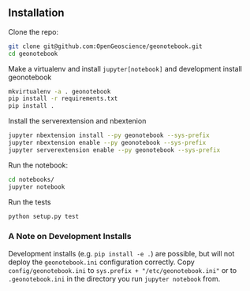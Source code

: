 ## Installation
Clone the repo:
```bash
git clone git@github.com:OpenGeoscience/geonotebook.git
cd geonotebook
```
Make a virtualenv and install ```jupyter[notebook]``` and development install geonotebook
```bash
mkvirtualenv -a . geonotebook
pip install -r requirements.txt
pip install .
```

Install the serverextension and nbextenion
```bash
jupyter nbextension install --py geonotebook --sys-prefix
jupyter nbextension enable --py geonotebook --sys-prefix
jupyter serverextension enable --py geonotebook --sys-prefix
```

Run the notebook:
```bash
cd notebooks/
jupyter notebook

```

Run the tests
```bash
python setup.py test
```


### A Note on Development Installs
Development installs (e.g. ```pip install -e .```) are possible,  but will not deploy the ```geonotebook.ini``` configuration correctly.  Copy ```config/geonotebook.ini``` to ```sys.prefix + "/etc/geonotebook.ini"``` or to ```.geonotebook.ini``` in the directory you run ```jupyter notebook``` from.
